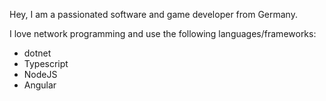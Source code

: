 Hey, I am a passionated software and game developer from Germany.

I love network programming and use the following languages/frameworks:
- dotnet
- Typescript
- NodeJS
- Angular
